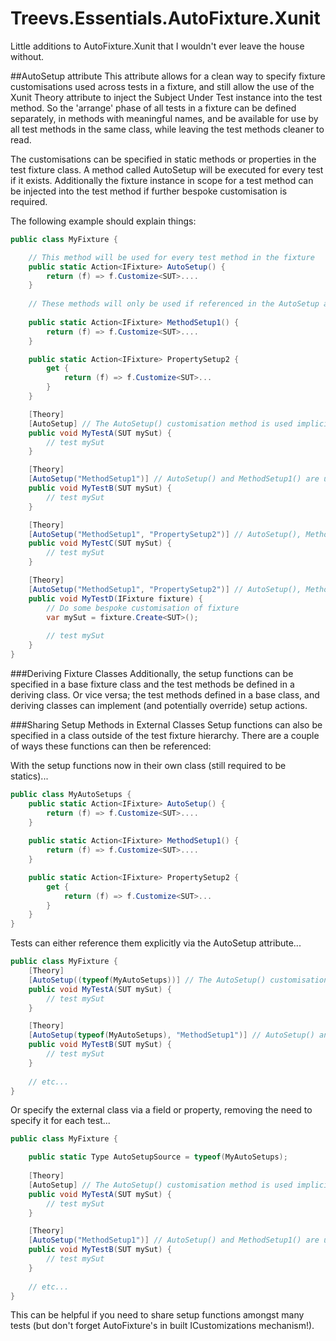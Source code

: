 Treevs.Essentials.AutoFixture.Xunit
=============================
Little additions to AutoFixture.Xunit that I wouldn't ever leave the house without.

##AutoSetup attribute
This attribute allows for a clean way to specify fixture customisations used across tests in a fixture, and still allow the use of the Xunit Theory attribute to inject the Subject Under Test instance into the test method.  So the 'arrange' phase of all tests in a fixture can be defined separately, in methods with meaningful names, and be available for use by all test methods in the same class, while leaving the test methods cleaner to read.

The customisations can be specified in static methods or properties in the test fixture class.  A method called AutoSetup will be executed for every test if it exists.  Additionally the fixture instance in scope for a test method can be injected into the test method if further bespoke customisation is required.

The following example should explain things:

```c#
public class MyFixture {

	// This method will be used for every test method in the fixture
	public static Action<IFixture> AutoSetup() {
		return (f) => f.Customize<SUT>....
	}
	
	// These methods will only be used if referenced in the AutoSetup attribute of a test method...
	
	public static Action<IFixture> MethodSetup1() {
		return (f) => f.Customize<SUT>....
	}

	public static Action<IFixture> PropertySetup2 {
		get {
			return (f) => f.Customize<SUT>...
		}
	}

	[Theory]
	[AutoSetup] // The AutoSetup() customisation method is used implicitly
	public void MyTestA(SUT mySut) {
		// test mySut
	}

	[Theory]
	[AutoSetup("MethodSetup1")] // AutoSetup() and MethodSetup1() are used
	public void MyTestB(SUT mySut) {
		// test mySut
	}

	[Theory]
	[AutoSetup("MethodSetup1", "PropertySetup2")] // AutoSetup(), MethodSetup1() and PropertySetup2 are used
	public void MyTestC(SUT mySut) {
		// test mySut
	}

	[Theory]
	[AutoSetup("MethodSetup1", "PropertySetup2")] // AutoSetup(), MethodSetup1() and PropertySetup2 are used
	public void MyTestD(IFixture fixture) {
		// Do some bespoke customisation of fixture
		var mySut = fixture.Create<SUT>();
		
		// test mySut		
	}
}
```

###Deriving Fixture Classes
Additionally, the setup functions can be specified in a base fixture class and the test methods be defined in a deriving class.  Or vice versa; the test methods defined in a base class, and deriving classes can implement (and potentially override) setup actions.

###Sharing Setup Methods in External Classes
Setup functions can also be specified in a class outside of the test fixture hierarchy.  There are a couple of ways these functions can then be referenced:

With the setup functions now in their own class (still required to be statics)...

```c#
public class MyAutoSetups {
	public static Action<IFixture> AutoSetup() {
		return (f) => f.Customize<SUT>....
	}
	
	public static Action<IFixture> MethodSetup1() {
		return (f) => f.Customize<SUT>....
	}

	public static Action<IFixture> PropertySetup2 {
		get {
			return (f) => f.Customize<SUT>...
		}
	}
}
```

Tests can either reference them explicitly via the AutoSetup attribute...

```c#
public class MyFixture {
    [Theory]
	[AutoSetup((typeof(MyAutoSetups))] // The AutoSetup() customisation method is used implicitly
	public void MyTestA(SUT mySut) {
		// test mySut
	}

	[Theory]
	[AutoSetup(typeof(MyAutoSetups), "MethodSetup1")] // AutoSetup() and MethodSetup1() are used
	public void MyTestB(SUT mySut) {
		// test mySut
	}
    
    // etc...
}
```

Or specify the external class via a field or property, removing the need to specify it for each test...

```c#
public class MyFixture {

    public static Type AutoSetupSource = typeof(MyAutoSetups);
    
    [Theory]
	[AutoSetup] // The AutoSetup() customisation method is used implicitly
	public void MyTestA(SUT mySut) {
		// test mySut
	}

	[Theory]
	[AutoSetup("MethodSetup1")] // AutoSetup() and MethodSetup1() are used
	public void MyTestB(SUT mySut) {
		// test mySut
	}
    
    // etc...
}
```

This can be helpful if you need to share setup functions amongst many tests (but don't forget AutoFixture's in built ICustomizations mechanism!).


